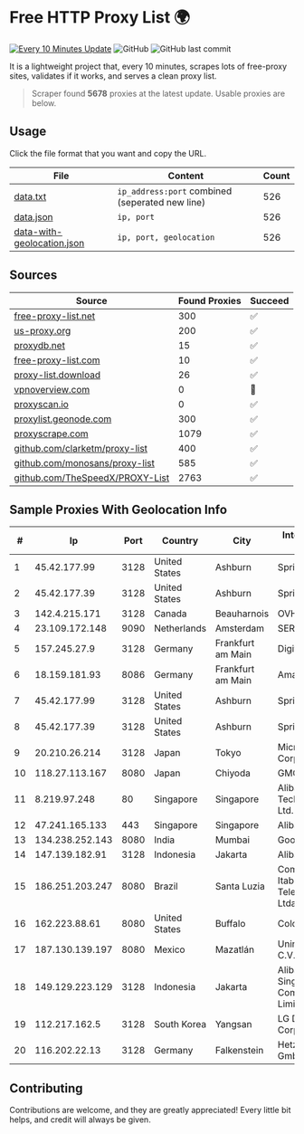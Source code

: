 
# Free HTTP Proxy List 🌍

[![Every 10 Minutes Update](https://github.com/mertguvencli/http-proxy-list/actions/workflows/main.yml/badge.svg?branch=main)](https://github.com/mertguvencli/http-proxy-list/actions/workflows/main.yml)
![GitHub](https://img.shields.io/github/license/mertguvencli/http-proxy-list)
![GitHub last commit](https://img.shields.io/github/last-commit/mertguvencli/http-proxy-list)

It is a lightweight project that, every 10 minutes, scrapes lots of free-proxy sites, validates if it works, and serves a clean proxy list.


> Scraper found **5678** proxies at the latest update. Usable proxies are below.

## Usage

Click the file format that you want and copy the URL.


|File|Content|Count|
|----|-------|-----|
|[data.txt](https://raw.githubusercontent.com/mertguvencli/http-proxy-list/main/proxy-list/data.txt)|`ip_address:port` combined (seperated new line)|526|
|[data.json](https://raw.githubusercontent.com/mertguvencli/http-proxy-list/main/proxy-list/data.json)|`ip, port`|526|
|[data-with-geolocation.json](https://raw.githubusercontent.com/mertguvencli/http-proxy-list/main/proxy-list/data-with-geolocation.json)|`ip, port, geolocation`|526|

## Sources

|Source|Found Proxies|Succeed|
|------|-------------|-------|
|[free-proxy-list.net](https://free-proxy-list.net)|300|✅|
|[us-proxy.org](https://www.us-proxy.org)|200|✅|
|[proxydb.net](http://proxydb.net)|15|✅|
|[free-proxy-list.com](https://free-proxy-list.com/?page=&port=&type%5B%5D=http&type%5B%5D=https&up_time=0&search=Search)|10|✅|
|[proxy-list.download](https://www.proxy-list.download/HTTP)|26|✅|
|[vpnoverview.com](https://vpnoverview.com/privacy/anonymous-browsing/free-proxy-servers)|0|🚫|
|[proxyscan.io](https://www.proxyscan.io)|0|✅|
|[proxylist.geonode.com](https://proxylist.geonode.com/api/proxy-list?limit=300&page=1&sort_by=lastChecked&sort_type=desc&protocols=http,https)|300|✅|
|[proxyscrape.com](https://api.proxyscrape.com/v2/?request=displayproxies&protocol=http&timeout=10000&country=all&ssl=all&anonymity=all)|1079|✅|
|[github.com/clarketm/proxy-list](https://raw.githubusercontent.com/clarketm/proxy-list/master/proxy-list-raw.txt)|400|✅|
|[github.com/monosans/proxy-list](https://raw.githubusercontent.com/monosans/proxy-list/main/proxies/http.txt)|585|✅|
|[github.com/TheSpeedX/PROXY-List](https://raw.githubusercontent.com/TheSpeedX/PROXY-List/master/http.txt)|2763|✅|


## Sample Proxies With Geolocation Info

|#|Ip|Port|Country|City|Internet Service Provider|
|-|--|----|-------|----|-------------------------|
|1|45.42.177.99|3128|United States|Ashburn|Sprint|
|2|45.42.177.39|3128|United States|Ashburn|Sprint|
|3|142.4.215.171|3128|Canada|Beauharnois|OVH SAS|
|4|23.109.172.148|9090|Netherlands|Amsterdam|SERVERS-COM|
|5|157.245.27.9|3128|Germany|Frankfurt am Main|DigitalOcean, LLC|
|6|18.159.181.93|8086|Germany|Frankfurt am Main|Amazon.com, Inc.|
|7|45.42.177.99|3128|United States|Ashburn|Sprint|
|8|45.42.177.39|3128|United States|Ashburn|Sprint|
|9|20.210.26.214|3128|Japan|Tokyo|Microsoft Corporation|
|10|118.27.113.167|8080|Japan|Chiyoda|GMO Internet, Inc.|
|11|8.219.97.248|80|Singapore|Singapore|Alibaba (US) Technology Co., Ltd.|
|12|47.241.165.133|443|Singapore|Singapore|Alibaba.com LLC|
|13|134.238.252.143|8080|India|Mumbai|Google LLC|
|14|147.139.182.91|3128|Indonesia|Jakarta|Alibaba.com LLC|
|15|186.251.203.247|8080|Brazil|Santa Luzia|Companhia Itabirana Telecomunicações Ltda|
|16|162.223.88.61|8080|United States|Buffalo|ColoUp|
|17|187.130.139.197|8080|Mexico|Mazatlán|Uninet S.A. de C.V.|
|18|149.129.223.129|3128|Indonesia|Jakarta|Alibaba.com Singapore E-Commerce Private Limited|
|19|112.217.162.5|3128|South Korea|Yangsan|LG DACOM Corporation|
|20|116.202.22.13|3128|Germany|Falkenstein|Hetzner Online GmbH|



## Contributing

Contributions are welcome, and they are greatly appreciated! Every
little bit helps, and credit will always be given.

